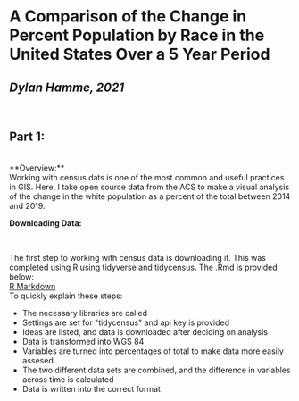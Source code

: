 # A Comparison of the Change in Percent Population by Race in the United States Over a 5 Year Period
## *Dylan Hamme, 2021*

<br>

## Part 1:

<br>
**Overview:**

<br>
Working with census dats is one of the most common and useful practices in GIS. Here, I take open source data from the ACS to make a visual analysis of the change in the white population as a percent of the total between 2014 and 2019.
<br>

**Downloading Data:**

<br>

The first step to working with census data is downloading it. This was completed using R using tidyverse and tidycensus. The .Rmd is provided below:
<br>
<a href="Content/Lab_6_Census_R.Rmd">R Markdown<a/>
<br>
To quickly explain these steps: 
* The necessary libraries are called
* Settings are set for "tidycensus" and api key is provided
* Ideas are listed, and data is downloaded after deciding on analysis
* Data is transformed into WGS 84
* Variables are turned into percentages of total to make data more easily assesed
* The two different data sets are combined, and the difference in variables across time is calculated
* Data is written into the correct format
<br>


